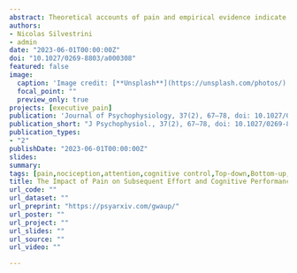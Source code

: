 ```yaml
---
abstract: Theoretical accounts of pain and empirical evidence indicate that pain and cognitive control share common neurocognitive processes. Numerous studies have examined the interactions between pain and cognitive performance when they occur simultaneously, typically showing analgesic effects of task performance and impaired performance due to pain. However, the sequential impact of pain on cognitive control and effort remains less clear. This study investigated the influence of a first task including painful vs. non-painful thermal stimuli on effort-related cardiac response and performance in a subsequent moderately difficult cognitive task. Drawing on the hypothesis that experiencing pain should recruit cognitive resources and reduce perceived ability, we predicted lower task performance and/or stronger compensatory effort in the subsequent cognitive task after the painful than after the non-painful first task. Results support our predictions regarding the effect of pain on subsequent cognitive performance, which was moderately lower after the painful task. However, such a decrease in task proficiency was not associated with a comparable decrease in perceived capacity or increase in effort-related cardiac reactivity. Nevertheless, further correlational analyses indicated that effort mobilization and perceived capacity were significantly related to pain ratings. Moderate pain was associated with stronger effort during the cognitive task whereas high pain led to disengagement, i.e., a low effort. Moreover, in line with our predictions, higher pain ratings were associated with lower self-reported capacity to perform the cognitive task. We discuss these findings regarding the relationship between effort and performance; the impact of fatigue on motivation; and interindividual variability in these after-effects.
authors:
- Nicolas Silvestrini
- admin
date: "2023-06-01T00:00:00Z"
doi: "10.1027/0269-8803/a000308"
featured: false
image: 
  caption: 'Image credit: [**Unsplash**](https://unsplash.com/photos/)'
  focal_point: ""
  preview_only: true
projects: [executive_pain]
publication: 'Journal of Psychophysiology, 37(2), 67–78, doi: 10.1027/0269-8803/a000308'
publication_short: "J Psychophysiol., 37(2), 67–78, doi: 10.1027/0269-8803/a000308"
publication_types:
- "2"
publishDate: "2023-06-01T00:00:00Z"
slides: 
summary:
tags: [pain,nociception,attention,cognitive control,Top-down,Bottom-up,effort,sequential-task paradigm,fatigue,Electrophysiology,cardiovascular reactivity]
title: The Impact of Pain on Subsequent Effort and Cognitive Performance
url_code: ""
url_dataset: ""
url_preprint: "https://psyarxiv.com/gwaup/"
url_poster: ""
url_project: ""
url_slides: ""
url_source: ""
url_video: ""

---
```


